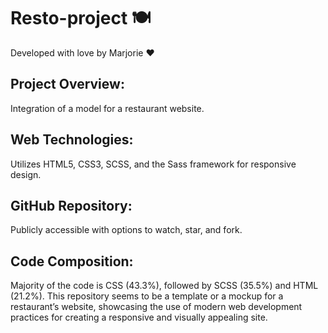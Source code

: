 # Resto-project 🍽️

Developed with love by Marjorie ❤️

## Project Overview: 
Integration of a model for a restaurant website.
## Web Technologies: 
Utilizes HTML5, CSS3, SCSS, and the Sass framework for responsive design.
## GitHub Repository: 
Publicly accessible with options to watch, star, and fork.
## Code Composition: 
Majority of the code is CSS (43.3%), followed by SCSS (35.5%) and HTML (21.2%).
This repository seems to be a template or a mockup for a restaurant’s website, showcasing the use of modern web development practices for creating a responsive and visually appealing site.
